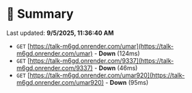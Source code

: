 # 📖 Summary
Last updated: **9/5/2025, 11:36:40 AM**

- `GET` [https://talk-m6gd.onrender.com/umar](https://talk-m6gd.onrender.com/umar) - **Down** (124ms)
- `GET` [https://talk-m6gd.onrender.com/9337](https://talk-m6gd.onrender.com/9337) - **Down** (46ms)
- `GET` [https://talk-m6gd.onrender.com/umar920](https://talk-m6gd.onrender.com/umar920) - **Down** (95ms)
